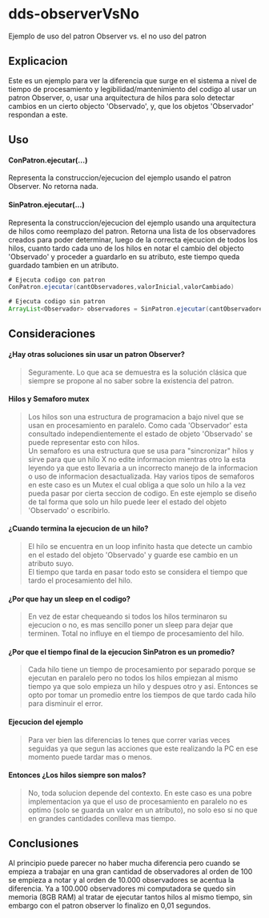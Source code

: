 # dds-observerVsNo
Ejemplo de uso del patron Observer vs. el no uso del patron

## Explicacion
Este es un ejemplo para ver la diferencia que surge en el sistema a nivel de tiempo de procesamiento y legibilidad/mantenimiento del codigo al usar un patron Observer, o, usar una arquitectura de hilos para solo detectar cambios en un cierto objecto 'Observado', y, que los objetos 'Observador' respondan a este. 

## Uso

#### ConPatron.ejecutar(...)
Representa la construccion/ejecucion del ejemplo usando el patron Observer.
No retorna nada.

#### SinPatron.ejecutar(...)
Representa la construccion/ejecucion del ejemplo usando una arquitectura de hilos como reemplazo del patron.
Retorna una lista de los observadores creados para poder determinar, luego de la correcta ejecucion de todos los hilos, cuanto tardo cada uno de los hilos en notar el cambio del objecto 'Observado' y proceder a guardarlo en su atributo, este tiempo queda guardado tambien en un atributo. 

```java
# Ejecuta codigo con patron
ConPatron.ejecutar(cantObservadores,valorInicial,valorCambiado)

# Ejecuta codigo sin patron
ArrayList<Observador> observadores = SinPatron.ejecutar(cantObservadores,valorInicial,valorCambiado)
```

## Consideraciones

#### ¿Hay otras soluciones sin usar un patron Observer?
> Seguramente. Lo que aca se demuestra es la solución clásica que siempre se propone al no saber sobre la existencia del patron.

#### Hilos y Semaforo mutex
> Los hilos son una estructura de programacion a bajo nivel que se usan en procesamiento en paralelo. Como cada 'Observador' esta consultado independientemente el estado de objeto 'Observado' se puede representar esto con hilos. <br>
Un semaforo es una estructura que se usa para "sincronizar" hilos y sirve para que un hilo X no edite informacion mientras otro la esta leyendo ya que esto llevaria a un incorrecto manejo de la informacion o uso de informacion desactualizada. Hay varios tipos de semaforos en este caso es un Mutex el cual obliga a que solo un hilo a la vez pueda pasar por cierta seccion de codigo. En este ejemplo se diseño de tal forma que solo un hilo puede leer el estado del objeto 'Observado' o escribirlo.

#### ¿Cuando termina la ejecucion de un hilo?
> El hilo se encuentra en un loop infinito hasta que detecte un cambio en el estado del objeto 'Observado' y guarde ese cambio en un atributo suyo. <br>
El tiempo que tarda en pasar todo esto se considera el tiempo que tardo el procesamiento del hilo.

#### ¿Por que hay un sleep en el codigo?
> En vez de estar chequeando si todos los hilos terminaron su ejecucion o no, es mas sencillo poner un sleep para dejar que terminen. Total no influye en el tiempo de procesamiento del hilo.

#### ¿Por que el tiempo final de la ejecucion SinPatron es un promedio?
> Cada hilo tiene un tiempo de procesamiento por separado porque se ejecutan en paralelo pero no todos los hilos empiezan al mismo tiempo ya que solo empieza un hilo y despues otro y asi. Entonces se opto por tomar un promedio entre los tiempos de que tardo cada hilo para disminuir el error.

#### Ejecucion del ejemplo
> Para ver bien las diferencias lo tenes que correr varias veces seguidas ya que segun las acciones que este realizando la PC en ese momento puede tardar mas o menos.

#### Entonces ¿Los hilos siempre son malos?
> No, toda solucion depende del contexto. En este caso es una pobre implementacion ya que el uso de procesamiento en paralelo no es optimo (solo se guarda un valor en un atributo), no solo eso si no que en grandes cantidades conlleva mas tiempo.

## Conclusiones
Al principio puede parecer no haber mucha diferencia pero cuando se empieza a trabajar en una gran cantidad de observadores al orden de 100 se empieza a notar y al orden de 10.000 observadores se acentua la diferencia.
Ya a 100.000 observadores mi computadora se quedo sin memoria (8GB RAM) al tratar de ejecutar tantos hilos al mismo tiempo, sin embargo con el patron observer lo finalizo en 0,01 segundos.
